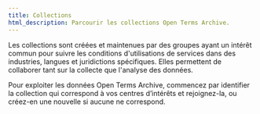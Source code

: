 ```yaml
---
title: Collections
html_description: Parcourir les collections Open Terms Archive.
---
```


Les collections sont créées et maintenues par des groupes ayant un intérêt commun pour suivre les conditions d'utilisations de services dans des industries, langues et juridictions spécifiques. Elles permettent de collaborer tant sur la collecte que l'analyse des données.

Pour exploiter les données Open Terms Archive, commencez par identifier la collection qui correspond à vos centres d’intérêts et rejoignez-la, ou créez-en une nouvelle si aucune ne correspond.
